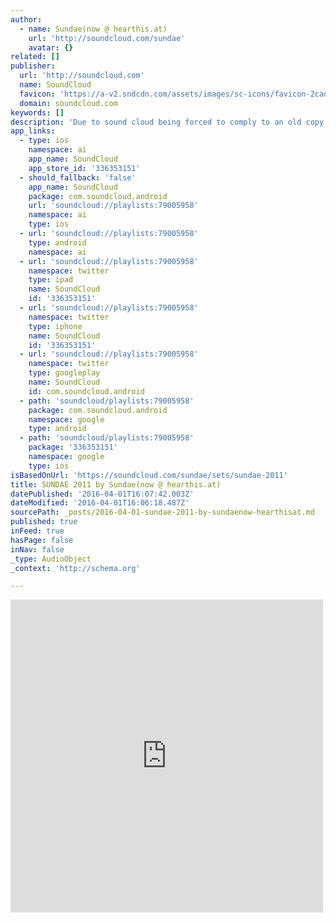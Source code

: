```yaml
---
author:
  - name: Sundae(now @ hearthis.at)
    url: 'http://soundcloud.com/sundae'
    avatar: {}
related: []
publisher:
  url: 'http://soundcloud.com'
  name: SoundCloud
  favicon: 'https://a-v2.sndcdn.com/assets/images/sc-icons/favicon-2cadd14b.ico'
  domain: soundcloud.com
keywords: []
description: 'Due to sound cloud being forced to comply to an old copy write law, we are moving all of our mixes over to HEARTHIS.at'
app_links:
  - type: ios
    namespace: ai
    app_name: SoundCloud
    app_store_id: '336353151'
  - should_fallback: 'false'
    app_name: SoundCloud
    package: com.soundcloud.android
    url: 'soundcloud://playlists:79005958'
    namespace: ai
    type: ios
  - url: 'soundcloud://playlists:79005958'
    type: android
    namespace: ai
  - url: 'soundcloud://playlists:79005958'
    namespace: twitter
    type: ipad
    name: SoundCloud
    id: '336353151'
  - url: 'soundcloud://playlists:79005958'
    namespace: twitter
    type: iphone
    name: SoundCloud
    id: '336353151'
  - url: 'soundcloud://playlists:79005958'
    namespace: twitter
    type: googleplay
    name: SoundCloud
    id: com.soundcloud.android
  - path: 'soundcloud/playlists:79005958'
    package: com.soundcloud.android
    namespace: google
    type: android
  - path: 'soundcloud/playlists:79005958'
    package: '336353151'
    namespace: google
    type: ios
isBasedOnUrl: 'https://soundcloud.com/sundae/sets/sundae-2011'
title: SUNDAE 2011 by Sundae(now @ hearthis.at)
datePublished: '2016-04-01T16:07:42.003Z'
dateModified: '2016-04-01T16:06:18.487Z'
sourcePath: _posts/2016-04-01-sundae-2011-by-sundaenow-hearthisat.md
published: true
inFeed: true
hasPage: false
inNav: false
_type: AudioObject
_context: 'http://schema.org'

---
```

<iframe src="https://cdn.embedly.com/widgets/media.html?src=https%3A%2F%2Fw.soundcloud.com%2Fplayer%2F%3Fvisual%3Dtrue%26url%3Dhttp%253A%252F%252Fapi.soundcloud.com%252Fplaylists%252F79005958%26show_artwork%3Dtrue&amp;url=https%3A%2F%2Fsoundcloud.com%2Fsundae%2Fsets%2Fsundae-2011&amp;image=http%3A%2F%2Fa1.sndcdn.com%2Fimages%2Ffb_placeholder.png%3F1459512496&amp;key=b7d04c9b404c499eba89ee7072e1c4f7&amp;type=text%2Fhtml&amp;schema=soundcloud" width="500" height="500" scrolling="no" frameborder="0" allowfullscreen="allowfullscreen" style=""></iframe>